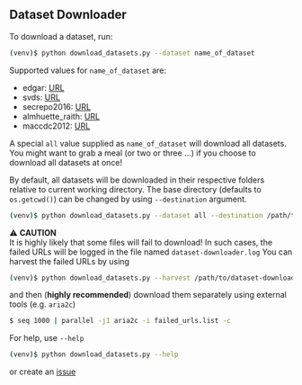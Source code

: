 Dataset Downloader
-----------------
To download a dataset, run:
```bash
(venv)$ python download_datasets.py --dataset name_of_dataset
```

Supported values for ```name_of_dataset``` are:
- edgar: [URL](https://www.sec.gov/data/edgar-log-file-data-set.html)
- svds: [URL](https://github.com/silicon-valley-data-science/datasets/)
- secrepo2016: [URL](www.secrepo.com/self.logs/2016/)
- almhuette_raith: [URL](http://www.almhuette-raith.at/apache-log/access.log)
- maccdc2012: [URL](http://www.secrepo.com/maccdc2012/http.log.gz)

A special ```all``` value supplied as ```name_of_dataset``` will download all datasets.
You might want to grab a meal (or two or three ...) if you choose to download all datasets at once! 

By default, all datasets will be downloaded in their respective folders relative to current working directory.
The base directory (defaults to ```os.getcwd()```) can be changed by using ```--destination``` argument.

```bash
(venv)$ python download_datasets.py --dataset all --destination /path/to/destination
```

:warning: **CAUTION** <br/>
It is highly likely that some files will fail to download!
In such cases, the failed URLs will be logged in the file named ```dataset-downloader.log```
You can harvest the failed URLs by using
```bash
(venv)$ python download_datasets.py --harvest /path/to/dataset-downloader.log
```
and then (**highly recommended**) download them separately using external tools (e.g. ```aria2c```)
```bash
$ seq 1000 | parallel -j1 aria2c -i failed_urls.list -c
```

For help, use ```--help```
```bash
(venv)$ python download_datasets.py --help
```
or create an [issue](https://github.com/minhresl/Ensemble/issues)